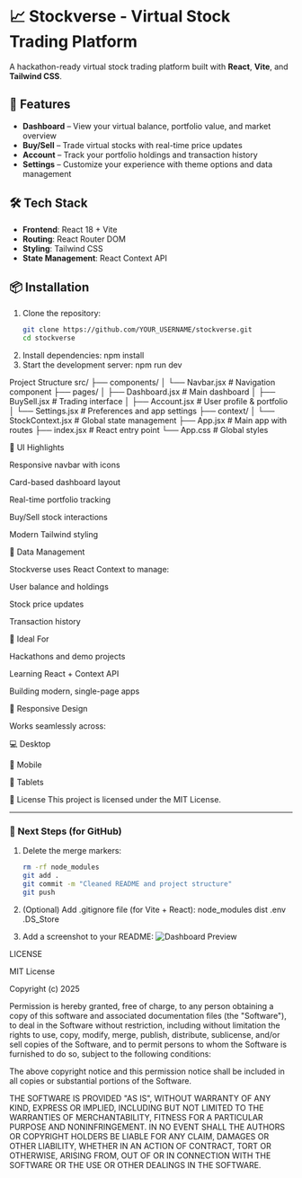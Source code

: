 # 📈 Stockverse - Virtual Stock Trading Platform

A hackathon-ready virtual stock trading platform built with **React**, **Vite**, and **Tailwind CSS**.

## 🚀 Features

- **Dashboard** – View your virtual balance, portfolio value, and market overview  
- **Buy/Sell** – Trade virtual stocks with real-time price updates  
- **Account** – Track your portfolio holdings and transaction history  
- **Settings** – Customize your experience with theme options and data management  

## 🛠️ Tech Stack

- **Frontend**: React 18 + Vite  
- **Routing**: React Router DOM  
- **Styling**: Tailwind CSS  
- **State Management**: React Context API  

## 📦 Installation

1. Clone the repository:
   ```bash
   git clone https://github.com/YOUR_USERNAME/stockverse.git
   cd stockverse
2. Install dependencies: 
    npm install
3. Start the development server:
    npm run dev

Project Structure
src/
├── components/
│   └── Navbar.jsx          # Navigation component
├── pages/
│   ├── Dashboard.jsx       # Main dashboard
│   ├── BuySell.jsx         # Trading interface
│   ├── Account.jsx         # User profile & portfolio
│   └── Settings.jsx        # Preferences and app settings
├── context/
│   └── StockContext.jsx    # Global state management
├── App.jsx                 # Main app with routes
├── index.jsx               # React entry point
└── App.css                 # Global styles

🎨 UI Highlights

Responsive navbar with icons

Card-based dashboard layout

Real-time portfolio tracking

Buy/Sell stock interactions

Modern Tailwind styling

💾 Data Management

Stockverse uses React Context to manage:

User balance and holdings

Stock price updates

Transaction history

🧠 Ideal For

Hackathons and demo projects

Learning React + Context API

Building modern, single-page apps

📱 Responsive Design

Works seamlessly across:

💻 Desktop

📱 Mobile

🧾 Tablets

🪪 License
    This project is licensed under the MIT License.


---

### 🧹 Next Steps (for GitHub)

1. Delete the merge markers:
   ```bash
   rm -rf node_modules
   git add .
   git commit -m "Cleaned README and project structure"
   git push

2. (Optional) Add .gitignore file (for Vite + React):
    node_modules
dist
.env
.DS_Store

3. Add a screenshot to your README:
![Dashboard Preview](public/preview.png)

LICENSE

MIT License

Copyright (c) 2025 

Permission is hereby granted, free of charge, to any person obtaining a copy
of this software and associated documentation files (the "Software"), to deal
in the Software without restriction, including without limitation the rights
to use, copy, modify, merge, publish, distribute, sublicense, and/or sell
copies of the Software, and to permit persons to whom the Software is
furnished to do so, subject to the following conditions:

The above copyright notice and this permission notice shall be included in
all copies or substantial portions of the Software.

THE SOFTWARE IS PROVIDED "AS IS", WITHOUT WARRANTY OF ANY KIND, EXPRESS OR
IMPLIED, INCLUDING BUT NOT LIMITED TO THE WARRANTIES OF MERCHANTABILITY,
FITNESS FOR A PARTICULAR PURPOSE AND NONINFRINGEMENT. IN NO EVENT SHALL THE
AUTHORS OR COPYRIGHT HOLDERS BE LIABLE FOR ANY CLAIM, DAMAGES OR OTHER
LIABILITY, WHETHER IN AN ACTION OF CONTRACT, TORT OR OTHERWISE, ARISING FROM,
OUT OF OR IN CONNECTION WITH THE SOFTWARE OR THE USE OR OTHER DEALINGS IN
THE SOFTWARE.

